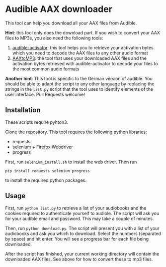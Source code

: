 # Audible AAX downloader

This tool can help you download all your AAX files from Audible.

**Hint**: this tool only does the download part.
If you wish to convert your AAX files to MP3s, you also
need the following tools:
1) [audible-activator](https://github.com/inAudible-NG/audible-activator):
	this tool helps you to retrieve your activation bytes which you need
	to decode the AAX files to any other audio format
2) [AAXtoMP3](https://github.com/KrumpetPirate/AAXtoMP3):
	the tool that uses your downloaded AAX files and the activation
	bytes retrieved with audible-activator to decode your files
	to the most common audio formats

**Another hint**: This tool is specific to the German version of audible.
You should be able to adapt the script to any other language by replacing
the strings in the `list.py` script that the tool uses to identify
elements of the user interface. Pull Requests welcome!

## Installation

These scripts require pyhton3. 

Clone the repository. This tool requires the following python libraries:
* requests
* selenium + Firefox Webdriver
* progress

First, run `selenium_install.sh` to install the web driver.
Then run
```
pip install requests selenium progress
```
to install the required python packages.


## Usage

First, run `python list.py` to retrieve a list of your audiobooks
and the cookies required to authenticate yourself to audible.
The script will ask you for your audible email and password.
This may take a couple of minutes.

Then, run `python download.py`. The script will present you with a
list of your audiobooks and ask you which to download.
Select the numbers (separated by space) and hit enter.
You will see a progress bar for each file being downloaded.

After the script has finished, your current working directory
will contain the downloaded AAX files. See above for how 
to convert these to mp3 files.
